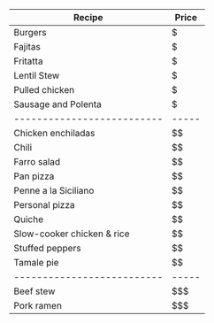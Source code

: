 Recipe                     | Price
-------------------------- | -----
Burgers                    | $
Fajitas                    | $
Fritatta                   | $
Lentil Stew                | $
Pulled chicken             | $
Sausage and Polenta        | $
-------------------------- | -----
Chicken enchiladas         | $$
Chili                      | $$
Farro salad                | $$
Pan pizza                  | $$
Penne a la Siciliano       | $$
Personal pizza             | $$
Quiche                     | $$
Slow-cooker chicken & rice | $$
Stuffed peppers            | $$
Tamale pie                 | $$
-------------------------- | -----
Beef stew                  | $$$
Pork ramen                 | $$$
